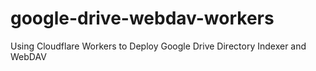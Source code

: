 # google-drive-webdav-workers
Using Cloudflare Workers to Deploy Google Drive Directory Indexer and WebDAV
